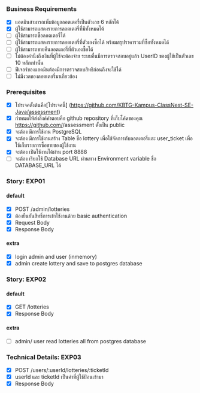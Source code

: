 ### Business Requirements
* [x] แอดมินสามารถเพิ่มข้อมูลลอตเตอรี่เป็นตัวเลข 6 หลักได้
* [x] ผู้ใช้สามารถแสดงรายการลอตเตอรี่ที่มีทั้งหมดได้
* [ ] ผู้ใช้สามารถซื้อลอตเตอรี่ได้
* [ ] ผู้ใช้สามารถแสดงรายการลอตเตอรี่ที่ตัวเองซื้อได้ พร้อมสรุปราคารวมที่ซื้อทั้งหมดได้
* [ ] ผู้ใช้สามารถขายคืนลอตเตอรี่ที่ตัวเองซื้อได้
* [ ] ไม่ต้องคำนึงถึงเงินที่ผู้ใช้จะต้องจ่าย ระบบอื่นมีการตรวจสอบอยู่แล้ว UserID ของผู้ใช้เป็นตัวเลข 10 หลักเท่านั้น
* [ ] ฟีเจอร์ของแอดมินต้องมีการตรวจสอบสิทธิก่อนถึงจะใช้ได้
* [ ] ไม่มีงวดของลอตเตอรี่มาเกี่ยวข้อง

### Prerequisites
* [x] โปรเจคตั้งต้นคือ[โปรเจคนี้] (https://github.com/KBTG-Kampus-ClassNest-SE-Java/assessment)
* [x] กำหนดให้ส่งลิ้งค์คำตอบคือ github repository ที่เก็บโค้ดของคุณ https://github.com/<your github name>/assessment ตั้งเป็น public
* [x] จะต้อง มีการใช้งาน PostgreSQL
* [x] จะต้อง มีการใช้งานสร้าง Table ชื่อ lottery เพื่อใช้จัดการกับลอตเตอรี่และ user_ticket เพื่อใช้เก็บรายการซื้อขายของผู้ใช้งาน
* [x] จะต้อง เปิดใช้งานได้ผ่าน port 8888
* [ ] จะต้อง เรียกใช้ Database URL ผ่านทาง Environment variable ชื่อ DATABASE_URL ได้

### Story: EXP01
#### default
* [x] POST /admin/lotteries
* [x] ต้องยืนยันสิทธิ์การเข้าใช้งานด้วย basic authentication
* [x] Request Body
* [x] Response Body
#### extra
* [x] login admin and user (inmemory)
* [x] admin create lottery and save to postgres database
### Story: EXP02
#### default
* [x] GET /lotteries
* [x] Response Body
#### extra
* [ ] admin/ user read lotteries all from postgres database

### Technical Details: EXP03
* [x] POST /users/:userId/lotteries/:ticketId
* [x] userId และ ticketId เป็นค่าที่ผู้ใช้ป้อนเข้ามา
* [x] Response Body